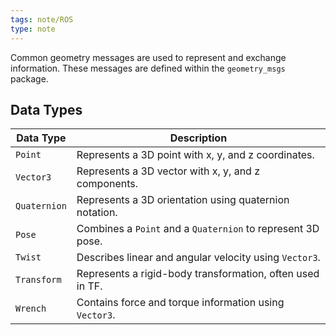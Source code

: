 ```yaml
---
tags: note/ROS
type: note
---
```

Common geometry messages are used to represent and exchange information. These messages are defined within the `geometry_msgs` package. 

## Data Types
|Data Type|Description|
|---|---|
|`Point`|Represents a 3D point with x, y, and z coordinates.|
|`Vector3`|Represents a 3D vector with x, y, and z components.|
|`Quaternion`|Represents a 3D orientation using quaternion notation.|
|`Pose`|Combines a `Point` and a `Quaternion` to represent 3D pose.|
|`Twist`|Describes linear and angular velocity using `Vector3`.|
|`Transform`|Represents a rigid-body transformation, often used in TF.|
|`Wrench`|Contains force and torque information using `Vector3`.|


